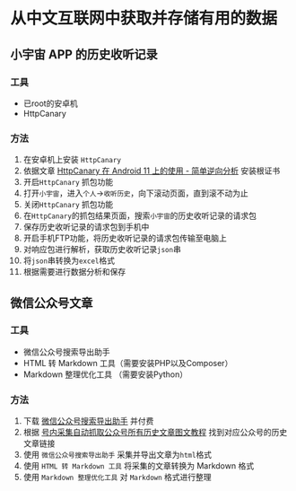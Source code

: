 # 从中文互联网中获取并存储有用的数据

## 小宇宙 APP 的历史收听记录

### 工具

* 已root的安卓机
* HttpCanary

### 方法

1. 在安卓机上安装 `HttpCanary`
2. 依据文章 [HttpCanary 在 Android 11 上的使用 - 简单逆向分析](https://www.cnblogs.com/ercilan/p/14386362.html) 安装根证书
3. 开启`HttpCanary` 抓包功能
4. 打开`小宇宙`，进入`个人`->`收听历史`，向下滚动页面，直到滚不动为止
5. 关闭`HttpCanary` 抓包功能
6. 在`HttpCanary`的抓包结果页面，搜索`小宇宙`的历史收听记录的请求包
7. 保存历史收听记录的请求包到手机中
8. 开启手机FTP功能，将历史收听记录的请求包传输至电脑上
9. 对响应包进行解析，获取历史收听记录`json`串
10. 将`json`串转换为`excel`格式
11. 根据需要进行数据分析和保存

## 微信公众号文章

### 工具

* 微信公众号搜索导出助手
* HTML 转 Markdown 工具（需要安装PHP以及Composer）
* Markdown 整理优化工具 （需要安装Python）

### 方法

1. 下载 [微信公众号搜索导出助手](https://www.weixinzg.cn/) 并付费
2. 根据 [号内采集自动抓取公众号所有历史文章图文教程](https://www.weixinzg.cn/article/12.html) 找到对应公众号的历史文章链接
3. 使用 `微信公众号搜索导出助手` 采集并导出文章为`html`格式
4. 使用 `HTML 转 Markdown 工具` 将采集的文章转换为 Markdown 格式
5. 使用 `Markdown 整理优化工具` 对 `Markdown` 格式进行整理